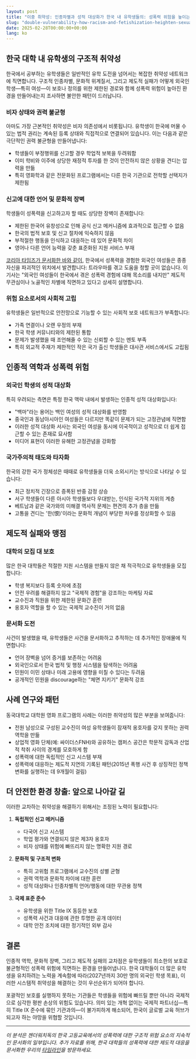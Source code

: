 ```yaml
---
layout: post
title: "이중 취약성: 인종차별과 성적 대상화가 한국 내 유학생들의: 성폭력 위험을 높이는 방식"
slug: "double-vulnerability-how-racism-and-fetishization-heighten-sexual-violence-risks-for-international-students-in-korea-ko"
date: 2025-02-28T00:00:00+00:00
lang: ko
---
```


## 한국 대학 내 유학생의 구조적 취약성

한국에서 공부하는 유학생들은 일반적인 유학 도전을 넘어서는 복잡한 취약성 네트워크에 직면합니다. 구조적 인종차별, 문화적 위계질서, 그리고 제도적 실패가 어떻게 외국인 학생—특히 여성—이 보호나 정의를 위한 제한된 경로와 함께 성폭력 위험이 높아진 환경을 만들어내는지 조사하면 불안한 패턴이 드러납니다.

### 비자 상태와 권력 불균형

아마도 가장 근본적인 취약성은 비자 의존성에서 비롯됩니다. 유학생이 한국에 머물 수 있는 법적 권리는 계속된 등록 상태와 직접적으로 연결되어 있습니다. 이는 다음과 같은 극단적인 권력 불균형을 만들어냅니다:

- 학생들이 부정행위를 신고할 경우 학업적 보복을 두려워함
- 이미 학비와 이주에 상당한 재정적 투자를 한 것이 안전하지 않은 상황을 견디는 압력을 만듦
- 특히 영화학과 같은 전문화된 프로그램에서는 다른 한국 기관으로 전학할 선택지가 제한됨

### 신고에 대한 언어 및 문화적 장벽

학생들이 성폭력을 신고하고자 할 때도 상당한 장벽이 존재합니다:

- 제한된 한국어 유창성으로 인해 공식 신고 메커니즘에 효과적으로 접근할 수 없음
- 한국의 법적 보호 및 신고 절차에 익숙하지 않음
- 부적절한 행동을 인식하고 대응하는 데 있어 문화적 차이
- 영어나 다른 언어 능력을 갖춘 표준화된 지원 서비스 부재

[코리아 타임즈가 문서화한 바와 같이](https://www.koreatimes.co.kr/video/news/20220114/raped-assaulted-nowhere-to-find-help-foreign-women-speak-out-about-their-experiences-of-sexual-violence-in-korea), 한국에서 성폭력을 경험한 외국인 여성들은 종종 자신을 파괴적인 위치에서 발견합니다: 트라우마를 겪고 도움을 청할 곳이 없습니다. 이 기사는 "외국인 여성들이 한국에서 겪은 성폭력 경험에 대해 목소리를 내지만" 제도적 무관심이나 노골적인 차별에 직면하고 있다고 상세히 설명합니다.

### 위험 요소로서의 사회적 고립

유학생들은 일반적으로 안전망으로 기능할 수 있는 사회적 보호 네트워크가 부족합니다:

- 가족 연결이나 오랜 우정의 부재
- 한국 학생 커뮤니티와의 제한된 통합
- 문제가 발생했을 때 조언해줄 수 있는 신뢰할 수 있는 멘토 부족
- 특히 외교적 주재가 제한적인 작은 국가 출신 학생들은 대사관 서비스에서도 고립됨

## 인종적 역학과 성폭력 위험

### 외국인 학생의 성적 대상화

특히 우려되는 측면은 특정 한국 맥락 내에서 발생하는 인종적 성적 대상화입니다:

- "백마"라는 용어는 백인 여성의 성적 대상화를 반영함
- 중국인과 동남아시아인 여성들은 다르지만 똑같이 문제가 되는 고정관념에 직면함
- 이러한 성적 대상화 서사는 외국인 여성을 동시에 이국적이고 성적으로 더 쉽게 접근할 수 있는 존재로 묘사함
- 미디어 표현이 이러한 유해한 고정관념을 강화함

### 국가주의적 태도와 타자화

한국의 강한 국가 정체성은 때때로 유학생들을 더욱 소외시키는 방식으로 나타날 수 있습니다:

- 최근 정치적 긴장으로 증폭된 반중 감정 상승
- 서구 학생들이 다른 아시아 학생들보다 우대받는, 인식된 국가적 지위의 계층
- 베트남과 같은 국가와의 미해결 역사적 문제는 편견의 추가 층을 만듦
- 고통을 견디는 '한(恨)'이라는 문화적 개념이 부당한 처우를 정상화할 수 있음

## 제도적 실패와 맹점

### 대학의 모집 대 보호

많은 한국 대학들은 적절한 지원 시스템을 만들지 않은 채 적극적으로 유학생들을 모집합니다:

- 학생 복지보다 등록 숫자에 초점
- 안전 우려를 해결하지 않고 "국제적 경험"을 강조하는 마케팅 자료
- 교수진과 직원을 위한 제한된 문화간 훈련
- 옹호자 역할을 할 수 있는 국제적 교수진이 거의 없음

### 문서화 도전

사건이 발생했을 때, 유학생들은 사건을 문서화하고 추적하는 데 추가적인 장애물에 직면합니다:

- 언어 장벽을 넘어 증거를 보존하는 어려움
- 외국인으로서 한국 법적 및 행정 시스템을 탐색하는 어려움
- 민원이 이민 상태나 미래 고용에 영향을 미칠 수 있다는 두려움
- 공개적인 민원을 discourage하는 "체면 지키기" 문화적 강조

## 사례 연구와 패턴

동국대학교 대학원 영화 프로그램의 사례는 이러한 취약성의 많은 부분을 보여줍니다:

- 전원 남성으로 구성된 교수진이 여성 유학생들이 잠재적 옹호자를 갖지 못하는 권력 역학을 만듦
- 상업적 영화 단체(예: 싸이더스FNH)와 공유하는 캠퍼스 공간은 학문적 감독과 산업적 착취 사이의 경계를 모호하게 함
- 성폭력에 대한 독립적인 신고 시스템 부재
- 성폭력에 대응하는 제도적 지연의 기록된 패턴(2015년 폭행 사건 후 상징적인 정책 변화를 실행하는 데 9개월이 걸림)

## 더 안전한 환경 창출: 앞으로 나아갈 길

이러한 교차하는 취약성을 해결하기 위해서는 조정된 노력이 필요합니다:

1. **독립적인 신고 메커니즘**
   - 다국어 신고 시스템
   - 학업 평가와 연결되지 않은 제3자 옹호자
   - 비자 상태를 위험에 빠뜨리지 않는 명확한 지원 경로

2. **문화적 및 구조적 변화**
   - 특히 고위험 프로그램에서 교수진의 성별 균형
   - 권력 역학과 문화적 차이에 대한 훈련
   - 성적 대상화나 인종차별적 언어/행동에 대한 무관용 정책

3. **국제 표준 준수**
   - 유학생을 위한 Title IX 동등한 보호
   - 성폭력 사건과 대응에 관한 투명한 공개 데이터
   - 대학 안전 조치에 대한 정기적인 외부 감사

## 결론

인종적 역학, 문화적 장벽, 그리고 제도적 실패의 교차점은 유학생들이 최소한의 보호로 불균형적인 성폭력 위험에 직면하는 환경을 만들어냅니다. 한국 대학들이 더 많은 유학생을 유치하려는 노력을 계속함에 따라(2027년까지 30만 명의 외국인 학생 목표), 이러한 시스템적 취약성을 해결하는 것이 우선순위가 되어야 합니다.

포괄적인 보호를 실행하지 못하는 기관들은 학생들을 위험에 빠뜨릴 뿐만 아니라 국제적으로 심각한 평판 손상의 위험도 있습니다. 의미 있는 개혁 없이는 국제적 파트너십—특히 Title IX 준수에 묶인 기관과의—이 불가피하게 해소되어, 한국이 글로벌 교육 허브가 되고자 하는 야망을 위협할 것입니다.

---

*이 분석은 젠더워치독의 한국 고등교육에서의 성폭력에 대한 구조적 위험 요소의 지속적인 문서화의 일부입니다. 추가 자료를 위해, 한국 대학들의 성폭력에 대한 제도적 대응을 문서화한 우리의 [타임라인](https://genderwatchdog1.github.io/timeline-website/index.html)을 방문하세요.* 